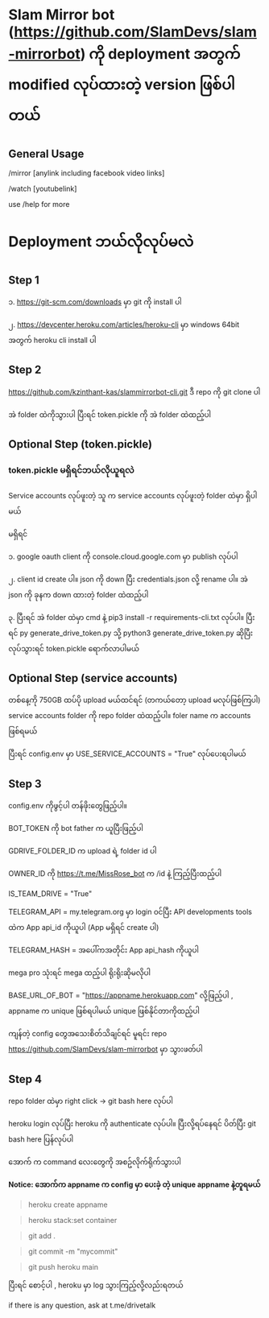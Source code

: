 # Slam Mirror bot (https://github.com/SlamDevs/slam-mirrorbot) ကို deployment အတွက် modified လုပ်ထားတဲ့ version ဖြစ်ပါတယ်

## General Usage 
/mirror [anylink including facebook video links]

/watch [youtubelink]

use /help for more

# Deployment ဘယ်လိုလုပ်မလဲ

## Step 1
၁. https://git-scm.com/downloads မှာ git ကို install ပါ 

၂. https://devcenter.heroku.com/articles/heroku-cli မှာ windows 64bit အတွက် heroku cli install ပါ

## Step 2

https://github.com/kzinthant-kas/slammirrorbot-cli.git
ဒီ repo ကို git clone ပါ

အဲ folder ထဲကိုသွားပါ ပြီးရင် token.pickle ကို အဲ folder ထဲထည့်ပါ


## Optional Step (token.pickle)

### token.pickle မရှိရင်ဘယ်လိုယူရလဲ
Service accounts လုပ်ဖူးတဲ့ သူ က service accounts လုပ်ဖူးတဲ့ folder ထဲမှာ ရှိပါမယ် 

မရှိရင် 

၁. google oauth client ကို console.cloud.google.com မှာ publish လုပ်ပါ

၂. client id create ပါ။ json ကို down ပြီး credentials.json လို့ rename ပါ။ အဲ json ကို ခုနက down ထားတဲ့ folder ထဲထည့်ပါ 

၃. ပြီးရင် အဲ folder ထဲမှာ cmd နဲ့ pip3 install -r requirements-cli.txt လုပ်ပါ။ ပြီးရင် py generate_drive_token.py သို့ python3 generate_drive_token.py ဆိုပြီးလုပ်သွားရင် token.pickle ရောက်လာပါမယ်

## Optional Step (service accounts)
တစ်နေ့ကို 750GB ထပ်ပို upload မယ်ထင်ရင် (တကယ်တော့ upload မလုပ်ဖြစ်ကြပါ) service accounts folder ကို repo folder ထဲထည့်ပါ။ foler name က accounts ဖြစ်ရမယ်

ပြီးရင် config.env မှာ USE_SERVICE_ACCOUNTS = "True" လုပ်ပေးရပါမယ်


## Step 3 

config.env ကိုဖွင့်ပါ တန်ဖိုးတွေဖြည့်ပါ။ 

BOT_TOKEN ကို bot father က ယူပြီးဖြည့်ပါ

GDRIVE_FOLDER_ID က upload ရဲ့ folder id ပါ

OWNER_ID ကို https://t.me/MissRose_bot က /id နဲ့ ကြည့်ပြီးထည့်ပါ

IS_TEAM_DRIVE = "True"

TELEGRAM_API = my.telegram.org မှာ login ၀င်ပြီး API developments tools ထဲက App api_id ကိုယူပါ (App မရှိရင် create ပါ)

TELEGRAM_HASH = အပေါ်ကအတိုင်း App api_hash ကိုယူပါ 

mega pro သုံးရင် mega ထည့်ပါ ရိုးရိုးဆိုမလိုပါ

BASE_URL_OF_BOT = "https://appname.herokuapp.com" လို့ဖြည့်ပါ , appname က unique ဖြစ်ရပါမယ် unique ဖြစ်နိုင်တာကိုထည့်ပါ

ကျန်တဲ့ config တွေအသေးစိတ်သိချင်ရင် မူရင်း repo https://github.com/SlamDevs/slam-mirrorbot မှာ သွားဖတ်ပါ

## Step 4 

repo folder ထဲမှာ right click -> git bash here လုပ်ပါ

heroku login လုပ်ပြီး heroku ကို authenticate လုပ်ပါ။ ပြီးလို့ရပ်နေရင် ပိတ်ပြီး git bash here ပြန်လုပ်ပါ

အောက် က command လေးတွေကို အစဥ်လိုက်ရိုက်သွားပါ

**Notice: အောက်က appname က config မှာ ပေးခဲ့ တဲ့ unique appname နဲ့တူရမယ်**

> heroku create appname 

> heroku stack:set container

> git add .

> git commit -m "mycommit"

> git push heroku main

ပြီးရင် စောင့်ပါ , heroku မှာ log သွားကြည့်လို့လည်းရတယ်

if there is any question, ask at t.me/drivetalk
